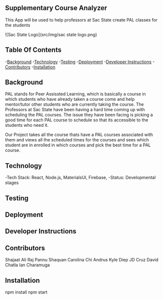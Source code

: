 ## Supplementary Course Analyzer

This App will be used to help professors at Sac State create PAL classes for the students

![Sac State Logo](src/img/sac state logo.png)

## Table Of Contents

-[Background](#background)
-[Technology](#technology)
-[Testing](#testing)
-[Deployment](#deployment)
-[Developer Instructions](#developer-instructions)
-[Contributors](#contributors)
-[Installation](#installation)

## Background

PAL stands for Peer Assissted Learning, which is basically a course in which students who have already taken a course come and help mentor/tutor other students who are currently taking the course. The Professors at Sac State have been having a hard time coming up with scheduling the PAL courses. The issue they have been facing is picking a good time for each PAL course to schedule so that its accessible to the students who need it.

Our Project takes all the course thats have a PAL courses associated with them and views all the scheduled times for the courses and sees which student are in enrolled in which courses and pick the best time for a PAL course.

## Technology

-Tech Stack: React, Node.js, MaterialsUI, Firebase,
-Status: Developmental stages

## Testing

## Deployment

## Developer Instructions

## Contributors

Shajaat Ali
Raj Pannu
Shaquan Carolina
Chi Andrus
Kyle Diep
JD Cruz
David Chatla
Ian Charamuga

## Installation

npm install
npm start
